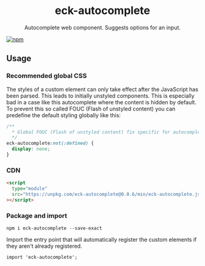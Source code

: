 <h1 align="center">
  eck-autocomplete
</h1>

<p align="center">
  Autocomplete web component. Suggests options for an input.
</p>

[![npm](https://img.shields.io/npm/v/eck-autocomplete)](https://www.npmjs.com/package/eck-autocomplete)

## Usage

### Recommended global CSS

The styles of a custom element can only take effect after the JavaScript has been parsed. This leads to initially unstyled components. This is especially bad in a case like this autocomplete where the content is hidden by default. To prevent this so called FOUC (Flash of unstyled content) you can predefine the default styling globally like this:

```css
/**
  * Global FOUC (Flash of unstyled content) fix specific for autocomplete
  */
eck-autocomplete:not(:defined) {
  display: none;
}
```

### CDN

```html
<script
  type="module"
  src="https://unpkg.com/eck-autocomplete@0.0.6/min/eck-autocomplete.js"
></script>
```

### Package and import

```
npm i eck-autocomplete --save-exact
```

Import the entry point that will automatically register the custom elements if they aren't already registered.

```
import 'eck-autocomplete';
```
